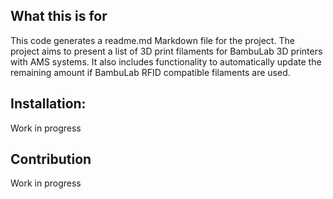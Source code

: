 ## What this is for
This code generates a readme.md Markdown file for the project. The project aims to present a list of 3D print filaments for BambuLab 3D printers with AMS systems. It also includes functionality to automatically update the remaining amount if BambuLab RFID compatible filaments are used.

## Installation:
Work in progress

## Contribution
Work in progress
